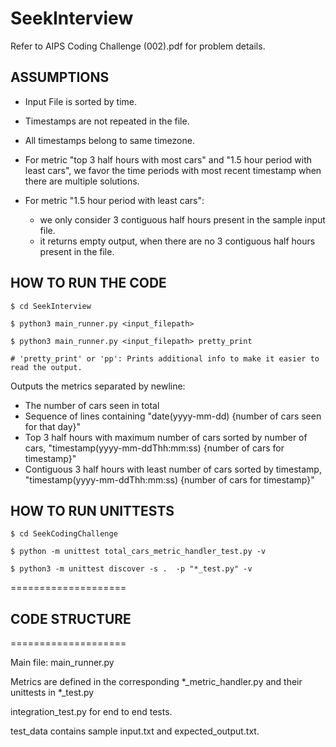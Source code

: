 # SeekInterview

Refer to AIPS Coding Challenge (002).pdf for problem details.


## ASSUMPTIONS

* Input File is sorted by time.

* Timestamps are not repeated in the file.

* All timestamps belong to same timezone.

* For metric "top 3 half hours with most cars" and "1.5 hour period with least cars", 
    we favor the time periods with most recent timestamp when there are multiple solutions.

* For metric "1.5 hour period with least cars": 
    - we only consider 3 contiguous half hours present in the sample input file.
    - it returns empty output, when there are no 3 contiguous half hours present in the file.



## HOW TO RUN THE CODE

```
$ cd SeekInterview

$ python3 main_runner.py <input_filepath>

$ python3 main_runner.py <input_filepath> pretty_print

# 'pretty_print' or 'pp': Prints additional info to make it easier to read the output.
```


Outputs the metrics separated by newline:
* The number of cars seen in total
* Sequence of lines containing "date(yyyy-mm-dd) {number of cars seen for that day}"
* Top 3 half hours with maximum number of cars sorted by number of cars, "timestamp(yyyy-mm-ddThh:mm:ss) {number of cars for timestamp}"  
* Contiguous 3 half hours with least number of cars sorted by timestamp, "timestamp(yyyy-mm-ddThh:mm:ss) {number of cars for timestamp}"



## HOW TO RUN UNITTESTS

```
$ cd SeekCodingChallenge

$ python -m unittest total_cars_metric_handler_test.py -v

$ python3 -m unittest discover -s .  -p "*_test.py" -v

```


====================
## CODE STRUCTURE
====================

Main file: main_runner.py

Metrics are defined in the corresponding *_metric_handler.py and their unittests in *_test.py

integration_test.py for end to end tests. 

test_data contains sample input.txt and expected_output.txt.
